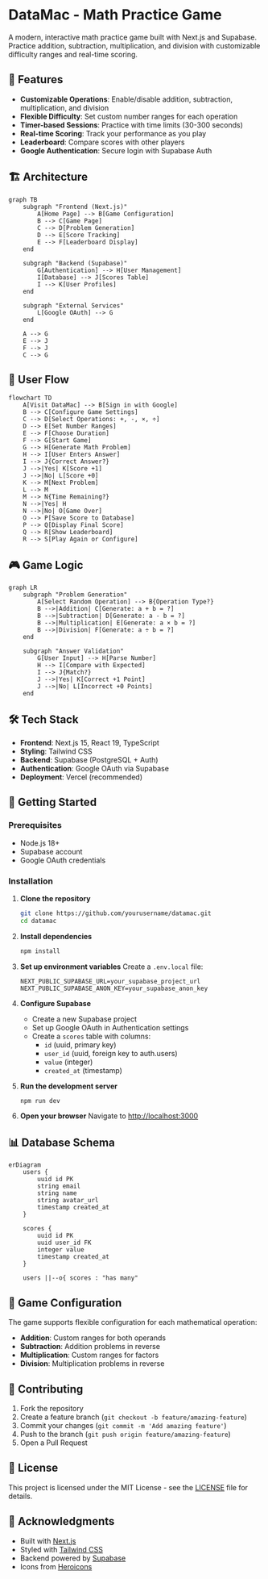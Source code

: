 # DataMac - Math Practice Game

A modern, interactive math practice game built with Next.js and Supabase. Practice addition, subtraction, multiplication, and division with customizable difficulty ranges and real-time scoring.

## 🎯 Features

- **Customizable Operations**: Enable/disable addition, subtraction, multiplication, and division
- **Flexible Difficulty**: Set custom number ranges for each operation
- **Timer-based Sessions**: Practice with time limits (30-300 seconds)
- **Real-time Scoring**: Track your performance as you play
- **Leaderboard**: Compare scores with other players
- **Google Authentication**: Secure login with Supabase Auth

## 🏗️ Architecture

```mermaid
graph TB
    subgraph "Frontend (Next.js)"
        A[Home Page] --> B[Game Configuration]
        B --> C[Game Page]
        C --> D[Problem Generation]
        D --> E[Score Tracking]
        E --> F[Leaderboard Display]
    end

    subgraph "Backend (Supabase)"
        G[Authentication] --> H[User Management]
        I[Database] --> J[Scores Table]
        I --> K[User Profiles]
    end

    subgraph "External Services"
        L[Google OAuth] --> G
    end

    A --> G
    E --> J
    F --> J
    C --> G
```

## 🔄 User Flow

```mermaid
flowchart TD
    A[Visit DataMac] --> B[Sign in with Google]
    B --> C[Configure Game Settings]
    C --> D[Select Operations: +, -, ×, ÷]
    D --> E[Set Number Ranges]
    E --> F[Choose Duration]
    F --> G[Start Game]
    G --> H[Generate Math Problem]
    H --> I[User Enters Answer]
    I --> J{Correct Answer?}
    J -->|Yes| K[Score +1]
    J -->|No| L[Score +0]
    K --> M[Next Problem]
    L --> M
    M --> N{Time Remaining?}
    N -->|Yes| H
    N -->|No| O[Game Over]
    O --> P[Save Score to Database]
    P --> Q[Display Final Score]
    Q --> R[Show Leaderboard]
    R --> S[Play Again or Configure]
```

## 🎮 Game Logic

```mermaid
graph LR
    subgraph "Problem Generation"
        A[Select Random Operation] --> B{Operation Type?}
        B -->|Addition| C[Generate: a + b = ?]
        B -->|Subtraction| D[Generate: a - b = ?]
        B -->|Multiplication| E[Generate: a × b = ?]
        B -->|Division| F[Generate: a ÷ b = ?]
    end

    subgraph "Answer Validation"
        G[User Input] --> H[Parse Number]
        H --> I[Compare with Expected]
        I --> J{Match?}
        J -->|Yes| K[Correct +1 Point]
        J -->|No| L[Incorrect +0 Points]
    end
```

## 🛠️ Tech Stack

- **Frontend**: Next.js 15, React 19, TypeScript
- **Styling**: Tailwind CSS
- **Backend**: Supabase (PostgreSQL + Auth)
- **Authentication**: Google OAuth via Supabase
- **Deployment**: Vercel (recommended)

## 🚀 Getting Started

### Prerequisites

- Node.js 18+
- Supabase account
- Google OAuth credentials

### Installation

1. **Clone the repository**

   ```bash
   git clone https://github.com/yourusername/datamac.git
   cd datamac
   ```

2. **Install dependencies**

   ```bash
   npm install
   ```

3. **Set up environment variables**
   Create a `.env.local` file:

   ```env
   NEXT_PUBLIC_SUPABASE_URL=your_supabase_project_url
   NEXT_PUBLIC_SUPABASE_ANON_KEY=your_supabase_anon_key
   ```

4. **Configure Supabase**

   - Create a new Supabase project
   - Set up Google OAuth in Authentication settings
   - Create a `scores` table with columns:
     - `id` (uuid, primary key)
     - `user_id` (uuid, foreign key to auth.users)
     - `value` (integer)
     - `created_at` (timestamp)

5. **Run the development server**

   ```bash
   npm run dev
   ```

6. **Open your browser**
   Navigate to [http://localhost:3000](http://localhost:3000)

## 📊 Database Schema

```mermaid
erDiagram
    users {
        uuid id PK
        string email
        string name
        string avatar_url
        timestamp created_at
    }

    scores {
        uuid id PK
        uuid user_id FK
        integer value
        timestamp created_at
    }

    users ||--o{ scores : "has many"
```

## 🎯 Game Configuration

The game supports flexible configuration for each mathematical operation:

- **Addition**: Custom ranges for both operands
- **Subtraction**: Addition problems in reverse
- **Multiplication**: Custom ranges for factors
- **Division**: Multiplication problems in reverse

## 🤝 Contributing

1. Fork the repository
2. Create a feature branch (`git checkout -b feature/amazing-feature`)
3. Commit your changes (`git commit -m 'Add amazing feature'`)
4. Push to the branch (`git push origin feature/amazing-feature`)
5. Open a Pull Request

## 📝 License

This project is licensed under the MIT License - see the [LICENSE](LICENSE) file for details.

## 🙏 Acknowledgments

- Built with [Next.js](https://nextjs.org/)
- Styled with [Tailwind CSS](https://tailwindcss.com/)
- Backend powered by [Supabase](https://supabase.com/)
- Icons from [Heroicons](https://heroicons.com/)
